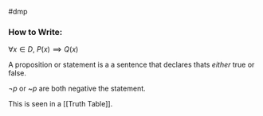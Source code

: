 #dmp 

### How to Write:
$\forall x \in D$, $P(x) \implies Q(x)$

A proposition or statement is a a sentence that declares thats *either* true or false. 

$\neg p$ or ~$p$ are both negative the statement. 

This is seen in a [[Truth Table]]. 